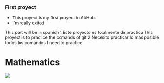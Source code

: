 ### First proyect 

- This proyect is my first proyect in GitHub. 
- I'm really exited

This part will be in spanish 
1.Este proyecto es totalmente de practica 
    This proyect is to practice the comands of git
2.Necesito practicar lo más posible todos los comandos 
    I need to practice 
# Mathematics

![](https://cdn.pixabay.com/photo/2015/11/15/07/47/geometry-1044090_960_720.jpg)
